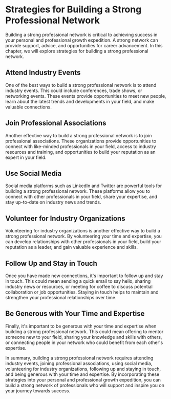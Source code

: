 Strategies for Building a Strong Professional Network
=========================================================================================================

Building a strong professional network is critical to achieving success in your personal and professional growth expedition. A strong network can provide support, advice, and opportunities for career advancement. In this chapter, we will explore strategies for building a strong professional network.

Attend Industry Events
----------------------

One of the best ways to build a strong professional network is to attend industry events. This could include conferences, trade shows, or networking events. These events provide opportunities to meet new people, learn about the latest trends and developments in your field, and make valuable connections.

Join Professional Associations
------------------------------

Another effective way to build a strong professional network is to join professional associations. These organizations provide opportunities to connect with like-minded professionals in your field, access to industry resources and training, and opportunities to build your reputation as an expert in your field.

Use Social Media
----------------

Social media platforms such as LinkedIn and Twitter are powerful tools for building a strong professional network. These platforms allow you to connect with other professionals in your field, share your expertise, and stay up-to-date on industry news and trends.

Volunteer for Industry Organizations
------------------------------------

Volunteering for industry organizations is another effective way to build a strong professional network. By volunteering your time and expertise, you can develop relationships with other professionals in your field, build your reputation as a leader, and gain valuable experience and skills.

Follow Up and Stay in Touch
---------------------------

Once you have made new connections, it's important to follow up and stay in touch. This could mean sending a quick email to say hello, sharing industry news or resources, or meeting for coffee to discuss potential collaboration or job opportunities. Staying in touch helps to maintain and strengthen your professional relationships over time.

Be Generous with Your Time and Expertise
----------------------------------------

Finally, it's important to be generous with your time and expertise when building a strong professional network. This could mean offering to mentor someone new to your field, sharing your knowledge and skills with others, or connecting people in your network who could benefit from each other's expertise.

In summary, building a strong professional network requires attending industry events, joining professional associations, using social media, volunteering for industry organizations, following up and staying in touch, and being generous with your time and expertise. By incorporating these strategies into your personal and professional growth expedition, you can build a strong network of professionals who will support and inspire you on your journey towards success.
